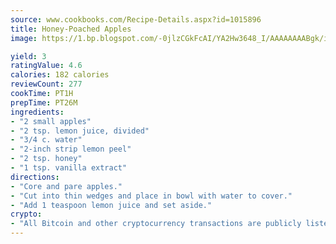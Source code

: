 ```yaml
---
source: www.cookbooks.com/Recipe-Details.aspx?id=1015896
title: Honey-Poached Apples
image: https://1.bp.blogspot.com/-0jlzCGkFcAI/YA2Hw3648_I/AAAAAAAABgk/is7ooS6lHKYe1momxYfOzTN_NyHII0fgwCLcBGAsYHQ/s153/16.png

yield: 3
ratingValue: 4.6
calories: 182 calories
reviewCount: 277
cookTime: PT1H
prepTime: PT26M
ingredients:
- "2 small apples"
- "2 tsp. lemon juice, divided"
- "3/4 c. water"
- "2-inch strip lemon peel"
- "2 tsp. honey"
- "1 tsp. vanilla extract"
directions:
- "Core and pare apples."
- "Cut into thin wedges and place in bowl with water to cover."
- "Add 1 teaspoon lemon juice and set aside."
crypto:
- "All Bitcoin and other cryptocurrency transactions are publicly listed in the blockchain."
---
```

